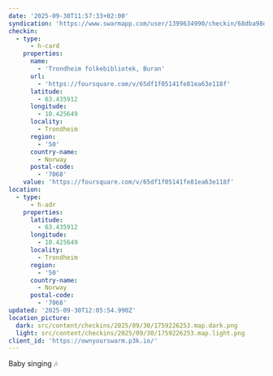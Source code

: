 ```yaml
---
date: '2025-09-30T11:57:33+02:00'
syndication: 'https://www.swarmapp.com/user/1399634990/checkin/68dba98d607e185cb6d5f122'
checkin:
  - type:
      - h-card
    properties:
      name:
        - 'Trondheim folkebibliotek, Buran'
      url:
        - 'https://foursquare.com/v/65df1f05141fe81ea63e118f'
      latitude:
        - 63.435912
      longitude:
        - 10.425649
      locality:
        - Trondheim
      region:
        - '50'
      country-name:
        - Norway
      postal-code:
        - '7068'
    value: 'https://foursquare.com/v/65df1f05141fe81ea63e118f'
location:
  - type:
      - h-adr
    properties:
      latitude:
        - 63.435912
      longitude:
        - 10.425649
      locality:
        - Trondheim
      region:
        - '50'
      country-name:
        - Norway
      postal-code:
        - '7068'
updated: '2025-09-30T12:05:54.990Z'
location_picture:
  dark: src/content/checkins/2025/09/30/1759226253.map.dark.png
  light: src/content/checkins/2025/09/30/1759226253.map.light.png
client_id: 'https://ownyourswarm.p3k.io/'
---
```

Baby singing 🎶
